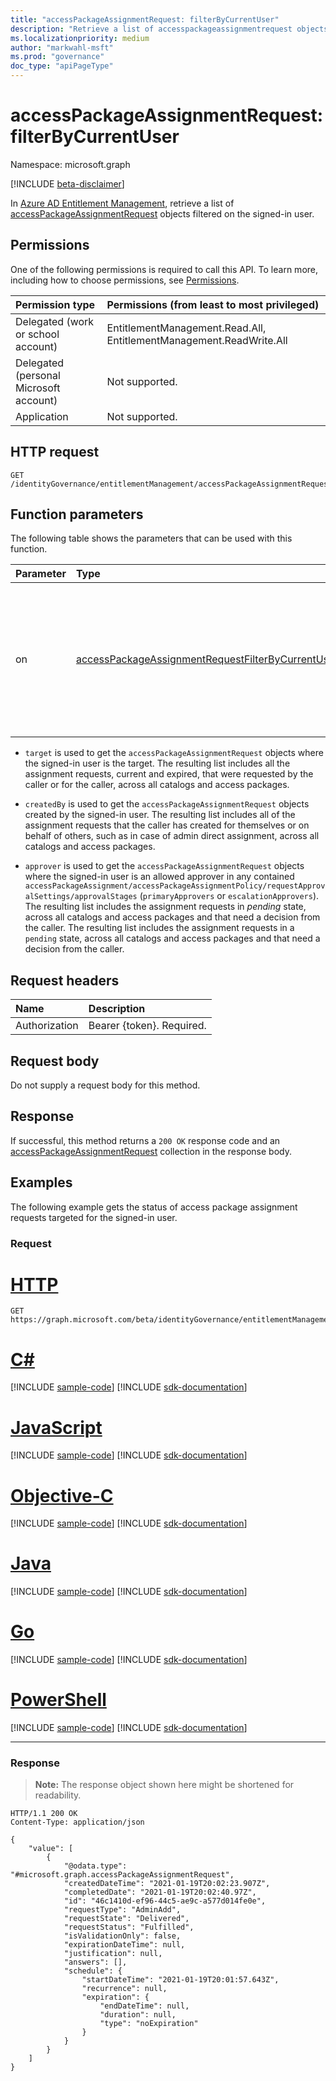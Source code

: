 ```yaml
---
title: "accessPackageAssignmentRequest: filterByCurrentUser"
description: "Retrieve a list of accesspackageassignmentrequest objects filtered on the signed-in user."
ms.localizationpriority: medium
author: "markwahl-msft"
ms.prod: "governance"
doc_type: "apiPageType"
---
```


# accessPackageAssignmentRequest: filterByCurrentUser
Namespace: microsoft.graph

[!INCLUDE [beta-disclaimer](../../includes/beta-disclaimer.md)]

In [Azure AD Entitlement Management](../resources/entitlementmanagement-root.md), retrieve a list of [accessPackageAssignmentRequest](../resources/accesspackageassignmentrequest.md) objects filtered on the signed-in user.

## Permissions
One of the following permissions is required to call this API. To learn more, including how to choose permissions, see [Permissions](/graph/permissions-reference).

|Permission type|Permissions (from least to most privileged)|
|:---|:---|
|Delegated (work or school account)|EntitlementManagement.Read.All, EntitlementManagement.ReadWrite.All|
|Delegated (personal Microsoft account)|Not supported.|
|Application|Not supported.|

## HTTP request

<!-- {
  "blockType": "ignored"
}
-->
``` http
GET /identityGovernance/entitlementManagement/accessPackageAssignmentRequests/filterByCurrentUser
```

## Function parameters
The following table shows the parameters that can be used with this function.

|Parameter|Type|Description|
|:---|:---|:---|
|on|[accessPackageAssignmentRequestFilterByCurrentUserOptions](../resources/accesspackageassignmentrequest-accesspackageassignmentrequestfilterbycurrentuseroptions.md)|The list of current user options that can be used to filter on the access package assignment requests list.|

- `target` is used to get the `accessPackageAssignmentRequest` objects where the signed-in user is the target. The resulting list includes all the assignment requests, current and expired, that were requested by the caller or for the caller, across all catalogs and access packages.

- `createdBy` is used to get the `accessPackageAssignmentRequest` objects created by the signed-in user. The resulting list includes all of the assignment requests that the caller has created for themselves or on behalf of others, such as in case of admin direct assignment, across all catalogs and access packages.

- `approver` is used to get the `accessPackageAssignmentRequest` objects where the signed-in user is an allowed approver in any contained `accessPackageAssignment/accessPackageAssignmentPolicy/requestApprovalSettings/approvalStages` (`primaryApprovers` or `escalationApprovers`). The resulting list includes the assignment requests in *pending* state, across all catalogs and access packages and that need a decision from the caller. The resulting list includes the assignment requests in a `pending` state, across all catalogs and access packages and that need a decision from the caller.

## Request headers
|Name|Description|
|:---|:---|
|Authorization|Bearer {token}. Required.|

## Request body
Do not supply a request body for this method.

## Response

If successful, this method returns a `200 OK` response code and an [accessPackageAssignmentRequest](../resources/accesspackageassignmentrequest.md) collection in the response body.

## Examples

The following example gets the status of access package assignment requests targeted for the signed-in user.

### Request

# [HTTP](#tab/http)
<!-- {
  "blockType": "request",
  "name": "accesspackageassignmentrequest_filterbycurrentuser"
}
-->
``` http
GET https://graph.microsoft.com/beta/identityGovernance/entitlementManagement/accessPackageAssignmentRequests/filterByCurrentUser(on='target')
```
# [C#](#tab/csharp)
[!INCLUDE [sample-code](../includes/snippets/csharp/accesspackageassignmentrequest-filterbycurrentuser-csharp-snippets.md)]
[!INCLUDE [sdk-documentation](../includes/snippets/snippets-sdk-documentation-link.md)]

# [JavaScript](#tab/javascript)
[!INCLUDE [sample-code](../includes/snippets/javascript/accesspackageassignmentrequest-filterbycurrentuser-javascript-snippets.md)]
[!INCLUDE [sdk-documentation](../includes/snippets/snippets-sdk-documentation-link.md)]

# [Objective-C](#tab/objc)
[!INCLUDE [sample-code](../includes/snippets/objc/accesspackageassignmentrequest-filterbycurrentuser-objc-snippets.md)]
[!INCLUDE [sdk-documentation](../includes/snippets/snippets-sdk-documentation-link.md)]

# [Java](#tab/java)
[!INCLUDE [sample-code](../includes/snippets/java/accesspackageassignmentrequest-filterbycurrentuser-java-snippets.md)]
[!INCLUDE [sdk-documentation](../includes/snippets/snippets-sdk-documentation-link.md)]

# [Go](#tab/go)
[!INCLUDE [sample-code](../includes/snippets/go/accesspackageassignmentrequest-filterbycurrentuser-go-snippets.md)]
[!INCLUDE [sdk-documentation](../includes/snippets/snippets-sdk-documentation-link.md)]

# [PowerShell](#tab/powershell)
[!INCLUDE [sample-code](../includes/snippets/powershell/accesspackageassignmentrequest-filterbycurrentuser-powershell-snippets.md)]
[!INCLUDE [sdk-documentation](../includes/snippets/snippets-sdk-documentation-link.md)]

---



### Response
> **Note:** The response object shown here might be shortened for readability.
<!-- {
  "blockType": "response",
  "truncated": true,
  "@odata.type": "Collection(microsoft.graph.accessPackageAssignmentRequest)"
}
-->
``` http
HTTP/1.1 200 OK
Content-Type: application/json

{
    "value": [
        {
            "@odata.type": "#microsoft.graph.accessPackageAssignmentRequest",
            "createdDateTime": "2021-01-19T20:02:23.907Z",
            "completedDate": "2021-01-19T20:02:40.97Z",
            "id": "46c1410d-ef96-44c5-ae9c-a577d014fe0e",
            "requestType": "AdminAdd",
            "requestState": "Delivered",
            "requestStatus": "Fulfilled",
            "isValidationOnly": false,
            "expirationDateTime": null,
            "justification": null,
            "answers": [],
            "schedule": {
                "startDateTime": "2021-01-19T20:01:57.643Z",
                "recurrence": null,
                "expiration": {
                    "endDateTime": null,
                    "duration": null,
                    "type": "noExpiration"
                }
            }
        }
    ]
}
```

